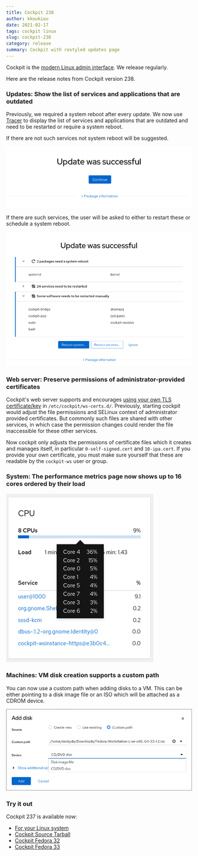 ```yaml
---
title: Cockpit 238
author: kkoukiou
date: 2021-02-17
tags: cockpit linux
slug: cockpit-238
category: release
summary: Cockpit with restyled updates page
---
```


Cockpit is the [modern Linux admin interface](https://cockpit-project.org/).  We release regularly.

Here are the release notes from Cockpit version 238.

### Updates: Show the list of services and applications that are outdated

Previously, we required a system reboot after every update. We now use [Tracer](http://tracer-package.com/)
to display the list of services and applications that are outdated and need to be restarted or require a system reboot.

If there are not such services not system reboot will be suggested.

![Update no restart](/images/update-no-restart.png)

If there are such services, the user will be asked to either to restart these or schedule a system reboot.

![Update with restart](/images/update-with-restart.png)

### Web server: Preserve permissions of administrator-provided certificates

Cockpit's web server supports and encourages [using your own TLS certificate/key](https://cockpit-project.org/guide/latest/https.html#https-certificates) in `/etc/cockpit/ws-certs.d/`.
Previously, starting cockpit would adjust the file permissions and SELinux context of administrator provided
certificates.  But commonly such files are shared with other services, in which case the permission changes could render
the file inaccessible for these other services.

Now cockpit only adjusts the permissions of certificate files which it creates and manages itself, in particular
`0-self-signed.cert` and `10-ipa.cert`. If you provide your own certificate, you must make sure yourself that these are
readable by the `cockpit-ws` user or group.

### System: The performance metrics page now shows up to 16 cores ordered by their load

![CPU cores metrics](/images/metrics-cores.png)

### Machines: VM disk creation supports a custom path

You can now use a custom path when adding disks to a VM. This can be either pointing
to a disk image file or an ISO which will be attached as a CDROM device.

![Machines](/images/disk-iso.png)

### Try it out

Cockpit 237 is available now:

 * [For your Linux system](https://cockpit-project.org/running.html)
 * [Cockpit Source Tarball](https://github.com/cockpit-project/cockpit/releases/tag/238)
 * [Cockpit Fedora 32]()
 * [Cockpit Fedora 33]()
